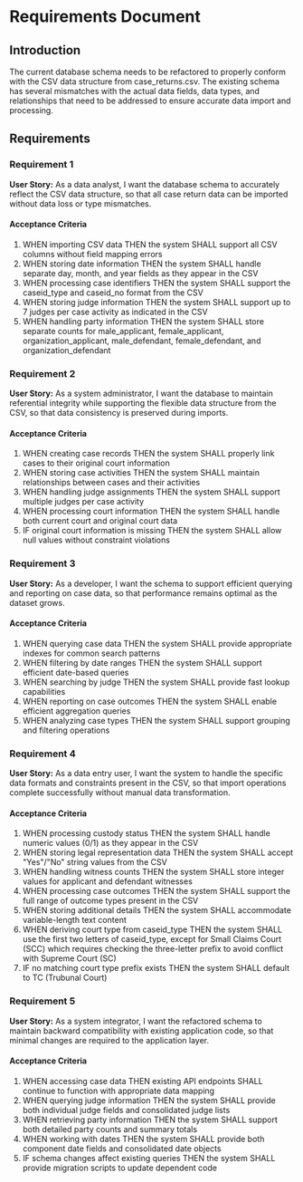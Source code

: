 # Requirements Document

## Introduction

The current database schema needs to be refactored to properly conform with the CSV data structure from case_returns.csv. The existing schema has several mismatches with the actual data fields, data types, and relationships that need to be addressed to ensure accurate data import and processing.

## Requirements

### Requirement 1

**User Story:** As a data analyst, I want the database schema to accurately reflect the CSV data structure, so that all case return data can be imported without data loss or type mismatches.

#### Acceptance Criteria

1. WHEN importing CSV data THEN the system SHALL support all CSV columns without field mapping errors
2. WHEN storing date information THEN the system SHALL handle separate day, month, and year fields as they appear in the CSV
3. WHEN processing case identifiers THEN the system SHALL support the caseid_type and caseid_no format from the CSV
4. WHEN storing judge information THEN the system SHALL support up to 7 judges per case activity as indicated in the CSV
5. WHEN handling party information THEN the system SHALL store separate counts for male_applicant, female_applicant, organization_applicant, male_defendant, female_defendant, and organization_defendant

### Requirement 2

**User Story:** As a system administrator, I want the database to maintain referential integrity while supporting the flexible data structure from the CSV, so that data consistency is preserved during imports.

#### Acceptance Criteria

1. WHEN creating case records THEN the system SHALL properly link cases to their original court information
2. WHEN storing case activities THEN the system SHALL maintain relationships between cases and their activities
3. WHEN handling judge assignments THEN the system SHALL support multiple judges per case activity
4. WHEN processing court information THEN the system SHALL handle both current court and original court data
5. IF original court information is missing THEN the system SHALL allow null values without constraint violations

### Requirement 3

**User Story:** As a developer, I want the schema to support efficient querying and reporting on case data, so that performance remains optimal as the dataset grows.

#### Acceptance Criteria

1. WHEN querying case data THEN the system SHALL provide appropriate indexes for common search patterns
2. WHEN filtering by date ranges THEN the system SHALL support efficient date-based queries
3. WHEN searching by judge THEN the system SHALL provide fast lookup capabilities
4. WHEN reporting on case outcomes THEN the system SHALL enable efficient aggregation queries
5. WHEN analyzing case types THEN the system SHALL support grouping and filtering operations

### Requirement 4

**User Story:** As a data entry user, I want the system to handle the specific data formats and constraints present in the CSV, so that import operations complete successfully without manual data transformation.

#### Acceptance Criteria

1. WHEN processing custody status THEN the system SHALL handle numeric values (0/1) as they appear in the CSV
2. WHEN storing legal representation data THEN the system SHALL accept "Yes"/"No" string values from the CSV
3. WHEN handling witness counts THEN the system SHALL store integer values for applicant and defendant witnesses
4. WHEN processing case outcomes THEN the system SHALL support the full range of outcome types present in the CSV
5. WHEN storing additional details THEN the system SHALL accommodate variable-length text content
6. WHEN deriving court type from caseid_type THEN the system SHALL use the first two letters of caseid_type, except for Small Claims Court (SCC) which requires checking the three-letter prefix to avoid conflict with Supreme Court (SC)
7. IF no matching court type prefix exists THEN the system SHALL default to TC (Trubunal Court)

### Requirement 5

**User Story:** As a system integrator, I want the refactored schema to maintain backward compatibility with existing application code, so that minimal changes are required to the application layer.

#### Acceptance Criteria

1. WHEN accessing case data THEN existing API endpoints SHALL continue to function with appropriate data mapping
2. WHEN querying judge information THEN the system SHALL provide both individual judge fields and consolidated judge lists
3. WHEN retrieving party information THEN the system SHALL support both detailed party counts and summary totals
4. WHEN working with dates THEN the system SHALL provide both component date fields and consolidated date objects
5. IF schema changes affect existing queries THEN the system SHALL provide migration scripts to update dependent code
